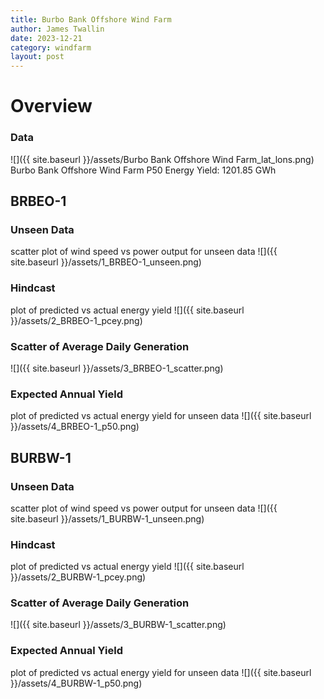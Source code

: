 ```yaml
---
title: Burbo Bank Offshore Wind Farm
author: James Twallin
date: 2023-12-21
category: windfarm
layout: post
---
```

# Overview

### Data

![]({{ site.baseurl }}/assets/Burbo Bank Offshore Wind Farm_lat_lons.png)
Burbo Bank Offshore Wind Farm P50 Energy Yield: 1201.85 GWh

BRBEO-1
-------------
### Unseen Data 
scatter plot of wind speed vs power output for unseen data
![]({{ site.baseurl }}/assets/1_BRBEO-1_unseen.png)
### Hindcast 
plot of predicted vs actual energy yield
![]({{ site.baseurl }}/assets/2_BRBEO-1_pcey.png)
### Scatter of Average Daily Generation 

![]({{ site.baseurl }}/assets/3_BRBEO-1_scatter.png)
### Expected Annual Yield 
plot of predicted vs actual energy yield for unseen data
![]({{ site.baseurl }}/assets/4_BRBEO-1_p50.png)

BURBW-1
-------------
### Unseen Data 
scatter plot of wind speed vs power output for unseen data
![]({{ site.baseurl }}/assets/1_BURBW-1_unseen.png)
### Hindcast 
plot of predicted vs actual energy yield
![]({{ site.baseurl }}/assets/2_BURBW-1_pcey.png)
### Scatter of Average Daily Generation 

![]({{ site.baseurl }}/assets/3_BURBW-1_scatter.png)
### Expected Annual Yield 
plot of predicted vs actual energy yield for unseen data
![]({{ site.baseurl }}/assets/4_BURBW-1_p50.png)

